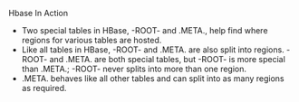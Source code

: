 Hbase In Action

* Two special tables in HBase, -ROOT- and .META., help find where regions for various tables are hosted. 
* Like all tables in HBase, -ROOT- and .META. are also split into   regions. -ROOT- and .META. are both special tables, but -ROOT- is more special than   .META.; -ROOT- never splits into more than one region. 
* .META. behaves like all other   tables and can split into as many regions as required.



